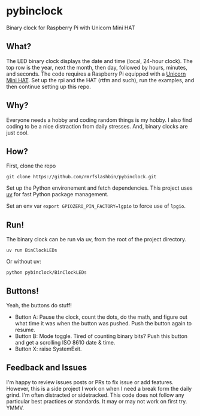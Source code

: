 # pybinclock
Binary clock for Raspberry Pi with Unicorn Mini HAT

## What?
The LED binary clock displays the date and time (local, 24-hour clock). The top row is the year, next the month, then day, 
followed by hours, minutes, and seconds. The code requires a Raspberry Pi equipped with a 
[Unicorn Mini HAT](https://shop.pimoroni.com/products/unicorn-hat-mini). Set up the rpi and the HAT (rtfm and such), run the examples, 
and then continue setting up this repo.

## Why?
Everyone needs a hobby and coding random things is my hobby. I also find coding to be a nice distraction from daily 
stresses. And, binary clocks are just cool.

## How?
First, clone the repo 
```
git clone https://github.com/rmrfslashbin/pybinclock.git
```

Set up the Python environement and fetch dependencies. This project uses [uv](https://github.com/astral-sh/uv) for fast Python package management.

Set an env var `export GPIOZERO_PIN_FACTORY=lgpio` to force use of `lpgio`.

## Run!
The binary clock can be run via uv, from the root of the project directory.
```
uv run BinClockLEDs
```
Or without uv:
```
python pybinclock/BinClockLEDs
```

## Buttons!
Yeah, the buttons do stuff!
- Button A: Pause the clock, count the dots, do the math, and figure out what time it was when the button was pushed. Push the button again to resume.
- Button B: Mode toggle. Tired of counting binary bits? Push this button and get a scrolling ISO 8610 date & time.
- Button X: raise SystemExit.

## Feedback and Issues
I'm happy to review issues posts or PRs to fix issue or add features. However, this is a side project I work on when I need a break form the daily grind. I'm often distracted or sidetracked. This code does not follow any particular best practices or standards. It may or may not work on first try. YMMV.
